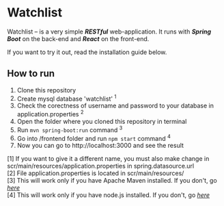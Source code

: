 # Watchlist

Watchlist – is a very simple ***RESTful*** web-application. It runs with ***Spring Boot*** on the back-end and ***React*** on the front-end.

If you want to try it out, read the installation guide below.

## How to run

1. Clone this repository
2. Create mysql database 'watchlist' <sup>1</sup>
3. Check the corectness of username and password to your database in application.properties <sup>2</sup>
4. Open the folder where you cloned this repository in terminal
5. Run ` mvn spring-boot:run ` command <sup>3</sup>
6. Go into /frontend folder and run ` npm start ` command <sup>4</sup>
7. Now you can go to http://localhost:3000 and see the result

[1] If you want to give it a different name, you must also make change in scr/main/resources/application.properties in spring.datasource.url  
[2] File application.properties is located in scr/main/resources/  
[3] This will work only if you have Apache Maven installed. If you don't, go *[here](https://maven.apache.org/install.html)*  
[4] This will work only if you have node.js installed. If you don't, go *[here](https://nodejs.org/en/download/)*
